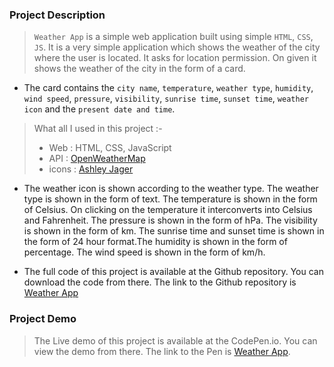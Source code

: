 ### Project Description

> `Weather App` is a simple web application built using simple `HTML`, `CSS`, `JS`. It is a very simple application which shows the weather of the city where the user is located. It asks for location permission. On given it shows the weather of the city in the form of a card.


+ The card contains the `city name`, `temperature`, `weather type`, `humidity`, `wind speed`, `pressure`, `visibility`, `sunrise time`, `sunset time`, `weather icon` and the `present date and time`. 


> What all I used in this project :-
> + Web : HTML, CSS, JavaScript
> + API : [OpenWeatherMap](https://openweathermap.org/)
> + icons : [Ashley Jager](https://github.com/manifestinteractive/weather-underground-icons)

+ The weather icon is shown according to the weather type. The weather type is shown in the form of text. The temperature is shown in the form of Celsius. On clicking on the temperature it interconverts into Celsius and Fahrenheit. The pressure is shown in the form of hPa. The visibility is shown in the form of km. The sunrise time and sunset time is shown in the form of 24 hour format.The humidity is shown in the form of percentage. The wind speed is shown in the form of km/h. 


+ The full code of this project is available at the Github repository. You can download the code from there. The link to the Github repository is [Weather App](https://github.com/mnk17arts/weaTHerApp)


### Project Demo

> The Live demo of this project is available at the CodePen.io. You can view the demo from there. The link to the Pen is [Weather App](https://codepen.io/mnk17arts/full/jOpmpGy).